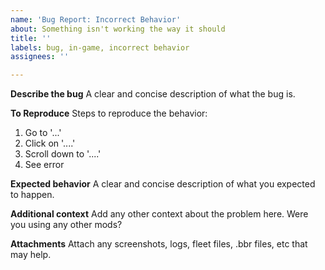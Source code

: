 ```yaml
---
name: 'Bug Report: Incorrect Behavior'
about: Something isn't working the way it should
title: ''
labels: bug, in-game, incorrect behavior
assignees: ''

---
```


**Describe the bug**
A clear and concise description of what the bug is.

**To Reproduce**
Steps to reproduce the behavior:
1. Go to '...'
2. Click on '....'
3. Scroll down to '....'
4. See error

**Expected behavior**
A clear and concise description of what you expected to happen.

**Additional context**
Add any other context about the problem here. Were you using any other mods?

**Attachments**
Attach any screenshots, logs, fleet files, .bbr files, etc that may help.
